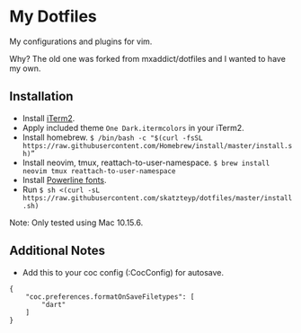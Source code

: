 # My Dotfiles

My configurations and plugins for vim.

Why? The old one was forked from mxaddict/dotfiles and I wanted to have my own.

## Installation

- Install [iTerm2](https://www.iterm2.com/). 
- Apply included theme `One Dark.itermcolors` in your iTerm2.
- Install homebrew. `$ /bin/bash -c "$(curl -fsSL https://raw.githubusercontent.com/Homebrew/install/master/install.sh)”`
- Install neovim, tmux, reattach-to-user-namespace. `$ brew install neovim tmux reattach-to-user-namespace`
- Install [Powerline fonts](http://github.com/powerline/fonts).
- Run `$ sh <(curl -sL https://raw.githubusercontent.com/skatzteyp/dotfiles/master/install.sh)`

Note: Only tested using Mac 10.15.6.

## Additional Notes

- Add this to your coc config (:CocConfig) for autosave.
```
{
    "coc.preferences.formatOnSaveFiletypes": [
        "dart"
    ]
}
```
